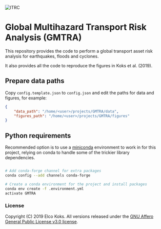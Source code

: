 ![ITRC](https://www.itrc.org.uk/wp-content/themes/itrc-mistral/images/ITRC-mistral.png)

# Global Multihazard Transport Risk Analysis (GMTRA)

This repository provides the code to perform a global transport asset risk analysis for earthquakes, floods and cyclones. 

It also provides all the code to reproduce the figures in Koks et al. (2019). 

## Prepare data paths

Copy `config.template.json` to `config.json` and edit the paths for data and
figures, for example:

```json
{
    "data_path": "/home/<user>/projects/GMTRA/data",
    "figures_path": "/home/<user>/projects/GMTRA/figures"
}
```

## Python requirements

Recommended option is to use a [miniconda](https://conda.io/miniconda.html)
environment to work in for this project, relying on conda to handle some of the
trickier library dependencies.

```bash

# Add conda-forge channel for extra packages
conda config --add channels conda-forge

# Create a conda environment for the project and install packages
conda env create -f .environment.yml
activate GMTRA

```


### License
Copyright (C) 2019 Elco Koks. All versions released under the [GNU Affero General Public License v3.0 license](LICENSE).

